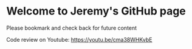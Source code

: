 # Welcome to Jeremy's GitHub page

Please bookmark and check back for future content

Code review on Youtube:
https://youtu.be/cma38WHKvbE

